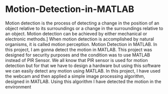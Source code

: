 # Motion-Detection-in-MATLAB
Motion detection is the process of detecting a change in the position of an object relative to its
surroundings or a change in the surroundings relative to an object. Motion detection can be achieved by
either mechanical or electronic methods.] When motion detection is accomplished by natural
organisms, it is called motion perception.
Motion Detection in MATLAB. In this project, I am gonna detect the motion in MATLAB. This project was
designed for security purposes and the condition was to use MATLAB instead of PIR Sensor. We all know
that PIR sensor is used for motion detection but for that we have to design a hardware but using this
software we can easily detect any motion using MATLAB.
In this project, I have used the webcam and then applied a simple image processing algorithm, designed
in MATLAB. Using this algorithm I have detected the motion in the environment
